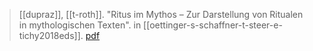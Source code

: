 > [[dupraz]], [[t-roth]]. "Ritus im Mythos – Zur Darstellung von Ritualen in mythologischen Texten". in [[oettinger-s-schaffner-t-steer-e-tichy2018eds]]. [pdf](a/e-dupraz-t-roth2018.pdf)